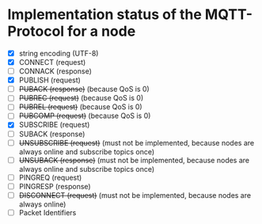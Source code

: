 # Implementation status of the MQTT-Protocol for a node

- [x] string encoding (UTF-8)
- [x] CONNECT (request)
- [ ] CONNACK (response)
- [x] PUBLISH (request)
- [ ] ~~PUBACK (response)~~ (because QoS is 0)
- [ ] ~~PUBREC (request)~~ (because QoS is 0)
- [ ] ~~PUBREL (request)~~ (because QoS is 0)
- [ ] ~~PUBCOMP (request)~~ (because QoS is 0)
- [x] SUBSCRIBE (request)
- [ ] SUBACK (response)
- [ ] ~~UNSUBSCRIBE (request)~~ (must not be implemented, because nodes are always online and subscribe topics once)
- [ ] ~~UNSUBACK (response)~~ (must not be implemented, because nodes are always online and subscribe topics once)
- [ ] PINGREQ (request)
- [ ] PINGRESP (response)
- [ ] ~~DISCONNECT (request)~~ (must not be implemented, because nodes are always online)
- [ ] Packet Identifiers
